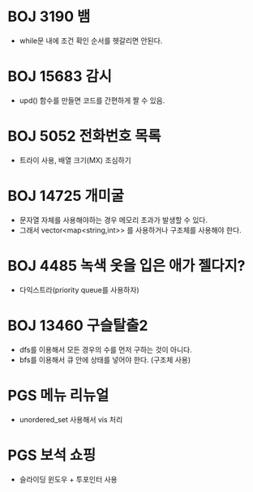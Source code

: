 # BOJ 3190 뱀
- while문 내에 조건 확인 순서를 헷갈리면 안된다.

# BOJ 15683 감시
- upd() 함수를 만들면 코드를 간편하게 짤 수 있음.

# BOJ 5052 전화번호 목록
- 트라이 사용, 배열 크기(MX) 조심하기

# BOJ 14725 개미굴
- 문자열 자체를 사용해야하는 경우 메모리 초과가 발생할 수 있다.
- 그래서 vector<map<string,int>> 를 사용하거나 구조체를 사용해야 한다.

# BOJ 4485 녹색 옷을 입은 애가 젤다지?
- 다익스트라(priority queue를 사용하자)

# BOJ 13460 구슬탈출2
- dfs를 이용해서 모든 경우의 수를 먼저 구하는 것이 아니다.
- bfs를 이용해서 큐 안에 상태를 넣어야 한다. (구조체 사용)

# PGS 메뉴 리뉴얼
- unordered_set 사용해서 vis 처리 

# PGS 보석 쇼핑
- 슬라이딩 윈도우 + 투포인터 사용